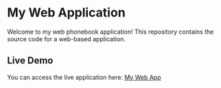 # My Web Application

Welcome to my web phonebook application! This repository contains the source code for a web-based application.

## Live Demo
You can access the live application here: [My Web App](https://helsinkifullstack-bwzx.onrender.com/)